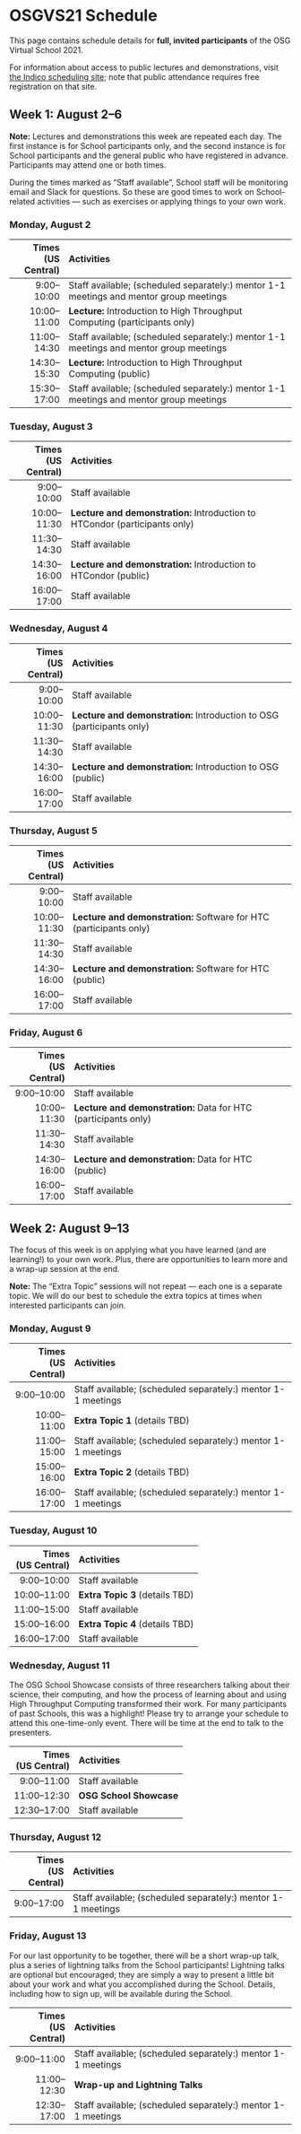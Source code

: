 # OSGVS21 Schedule

This page contains schedule details for **full, invited participants** of the OSG Virtual School 2021.

For information about access to public lectures and demonstrations,
visit [the Indico scheduling site](https://indico.fnal.gov/event/49686/);
note that public attendance requires free registration on that site.

## Week 1: August 2&ndash;6

**Note:** Lectures and demonstrations this week are repeated each day.
The first instance is for School participants only,
and the second instance is for School participants and the general public who have registered in advance.
Participants may attend one or both times.

During the times marked as &ldquo;Staff available&rdquo;,
School staff will be monitoring email and Slack for questions.
So these are good times to work on School-related activities&nbsp;&mdash;
such as exercises or applying things to your own work.

<style>
.md-typeset table:not([class]) td, .md-typeset table:not([class]) th { padding-top: 0.2em; padding-bottom: 0.2em; }
</style>

### Monday, August 2

| **Times<br>(US Central)** | **Activities** |
| ---: | :--- |
|  9:00&ndash;10:00 | Staff available; (scheduled separately:) mentor 1-1 meetings and mentor group meetings |
| 10:00&ndash;11:00 | **Lecture:** Introduction to High Throughput Computing (participants only) |
| 11:00&ndash;14:30 | Staff available; (scheduled separately:) mentor 1-1 meetings and mentor group meetings |
| 14:30&ndash;15:30 | **Lecture:** Introduction to High Throughput Computing (public) |
| 15:30&ndash;17:00 | Staff available; (scheduled separately:) mentor 1-1 meetings and mentor group meetings |

### Tuesday, August 3

| **Times<br>(US Central)** | **Activities** |
| ---: | :--- |
|  9:00&ndash;10:00 | Staff available |
| 10:00&ndash;11:30 | **Lecture and demonstration:** Introduction to HTCondor (participants only) |
| 11:30&ndash;14:30 | Staff available |
| 14:30&ndash;16:00 | **Lecture and demonstration:** Introduction to HTCondor (public) |
| 16:00&ndash;17:00 | Staff available |

### Wednesday, August 4

| **Times<br>(US Central)** | **Activities** |
| ---: | :--- |
|  9:00&ndash;10:00 | Staff available |
| 10:00&ndash;11:30 | **Lecture and demonstration:** Introduction to OSG (participants only) |
| 11:30&ndash;14:30 | Staff available |
| 14:30&ndash;16:00 | **Lecture and demonstration:** Introduction to OSG (public) |
| 16:00&ndash;17:00 | Staff available |

### Thursday, August 5

| **Times<br>(US Central)** | **Activities** |
| ---: | :--- |
|  9:00&ndash;10:00 | Staff available |
| 10:00&ndash;11:30 | **Lecture and demonstration:** Software for HTC (participants only) |
| 11:30&ndash;14:30 | Staff available |
| 14:30&ndash;16:00 | **Lecture and demonstration:** Software for HTC (public) |
| 16:00&ndash;17:00 | Staff available |

### Friday, August 6

| **Times<br>(US Central)** | **Activities** |
| ---: | :--- |
|  9:00&ndash;10:00 | Staff available |
| 10:00&ndash;11:30 | **Lecture and demonstration:** Data for HTC (participants only) |
| 11:30&ndash;14:30 | Staff available |
| 14:30&ndash;16:00 | **Lecture and demonstration:** Data for HTC (public) |
| 16:00&ndash;17:00 | Staff available |

## Week 2: August 9&ndash;13

The focus of this week is on applying what you have learned (and are learning!) to your own work.
Plus, there are opportunities to learn more and a wrap-up session at the end.

**Note:** The &ldquo;Extra Topic&rdquo; sessions will not repeat&nbsp;&mdash; each one is a separate topic.
We will do our best to schedule the extra topics at times when interested participants can join.

### Monday, August 9

| **Times<br>(US Central)** | **Activities** |
| ---: | :--- |
|  9:00&ndash;10:00 | Staff available; (scheduled separately:) mentor 1-1 meetings |
| 10:00&ndash;11:00 | **Extra Topic 1** (details TBD) |
| 11:00&ndash;15:00 | Staff available; (scheduled separately:) mentor 1-1 meetings |
| 15:00&ndash;16:00 | **Extra Topic 2** (details TBD) |
| 16:00&ndash;17:00 | Staff available; (scheduled separately:) mentor 1-1 meetings |

### Tuesday, August 10

| **Times<br>(US Central)** | **Activities** |
| ---: | :--- |
|  9:00&ndash;10:00 | Staff available |
| 10:00&ndash;11:00 | **Extra Topic 3** (details TBD) |
| 11:00&ndash;15:00 | Staff available |
| 15:00&ndash;16:00 | **Extra Topic 4** (details TBD) |
| 16:00&ndash;17:00 | Staff available |

### Wednesday, August 11

The OSG School Showcase consists of three researchers talking about their science, their computing,
and how the process of learning about and using High Throughput Computing transformed their work.
For many participants of past Schools, this was a highlight!
Please try to arrange your schedule to attend this one-time-only event.
There will be time at the end to talk to the presenters.

| **Times<br>(US Central)** | **Activities** |
| ---: | :--- |
|  9:00&ndash;11:00 | Staff available |
| 11:00&ndash;12:30 | **OSG School Showcase** |
| 12:30&ndash;17:00 | Staff available |

### Thursday, August 12

| **Times<br>(US Central)** | **Activities** |
| ---: | :--- |
|  9:00&ndash;17:00 | Staff available; (scheduled separately:) mentor 1-1 meetings |

### Friday, August 13

For our last opportunity to be together, there will be a short wrap-up talk,
plus a series of lightning talks from the School participants!
Lightning talks are optional but encouraged;
they are simply a way to present a little bit about your work and what you accomplished during the School.
Details, including how to sign up, will be available during the School.

| **Times<br>(US Central)** | **Activities** |
| ---: | :--- |
|  9:00&ndash;11:00 | Staff available; (scheduled separately:) mentor 1-1 meetings |
| 11:00&ndash;12:30 | **Wrap-up and Lightning Talks** |
| 12:30&ndash;17:00 | Staff available; (scheduled separately:) mentor 1-1 meetings |
